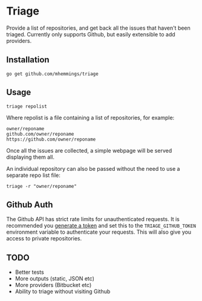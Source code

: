 # Triage

Provide a list of repositories, and get back all the issues that haven't been triaged. Currently only supports Github, but easily extensible to add providers.

## Installation

```console
go get github.com/mhemmings/triage
```

## Usage

```console
triage repolist
```

Where repolist is a file containing a list of repositories, for example:

```
owner/reponame
github.com/owner/reponame
https://github.com/owner/reponame
```

Once all the issues are collected, a simple webpage will be served displaying them all.

An individual repository can also be passed without the need to use a separate repo list file:

```console
triage -r "owner/reponame"
```

## Github Auth

The Github API has strict rate limits for unauthenticated requests. It is recommended you [generate a token](https://help.github.com/articles/creating-a-personal-access-token-for-the-command-line/) and set this to the `TRIAGE_GITHUB_TOKEN` environment variable to authenticate your requests. This will also give you access to private repositories.

## TODO

- Better tests
- More outputs (static, JSON etc)
- More providers (Bitbucket etc)
- Ability to triage without visiting Github

